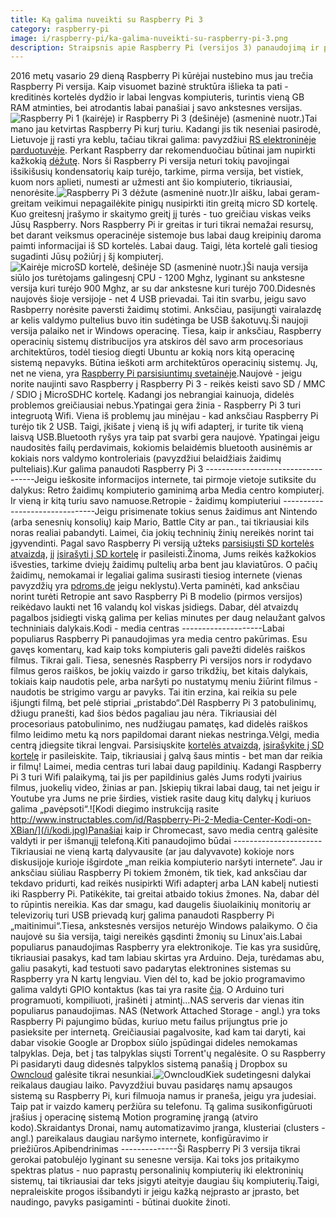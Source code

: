 ```yaml
---
title: Ką galima nuveikti su Raspberry Pi 3
category: raspberry-pi
image: i/raspberry-pi/ka-galima-nuveikti-su-raspberry-pi-3.png
description: Straipsnis apie Raspberry Pi (versijos 3) panaudojimą ir praktinį pritaikymą.
---
```


2016 metų vasario 29 dieną Raspberry Pi kūrėjai nustebino mus jau trečia Raspberry Pi versija. Kaip visuomet bazinė struktūra išlieka ta pati - kreditinės kortelės dydžio ir labai lengvas kompiuteris, turintis vieną GB RAM atminties, bei atrodantis labai panašiai į savo ankstesnes versijas.![Raspberry Pi 1 (kairėje) ir Raspberry Pi 3 (dešinėje) (asmeninė nuotr.)](/i/raspberry_pi_1_ir_3.png)Tai mano jau ketvirtas Raspberry Pi kurį turiu. Kadangi jis tik neseniai pasirodė, Lietuvoje jį rasti yra keblu, tačiau tikrai galima: pavyzdžiui [RS elektroninėje parduotuvėje](http://lt.rsdelivers.com/product/raspberry-pi/raspberry-pi-3/raspberry-pi-model-3-b-sbc/8968660.aspx). Perkant Raspberry dar rekomenduočiau būtinai jam nupirkti kažkokią [dėžutę](http://lt.rsdelivers.com/product/raspberry-pi/tzt-241-aaa-01/official-pi-3-red-white-case/9098132.aspx). Nors ši Raspberry Pi versija neturi tokių pavojingai išsikišusių kondensatorių kaip turėjo, tarkime, pirma versija, bet vistiek, kuom nors aplieti, numesti ar užmesti ant šio kompiuterio, tikriausiai, nenorėsite.![Raspberry Pi 3 dėžute (asmeninė nuotr.)](/i/raspberri_pi_3_dezute.png)Ir aišku, labai geram-greitam veikimui nepagailėkite pinigų nusipirkti itin greitą micro SD kortelę. Kuo greitesnį įrašymo ir skaitymo greitį jį turės - tuo greičiau viskas veiks Jūsų Raspberry. Nors Raspberry Pi ir greitas ir turi tikrai nemažai resursų, bet darant veiksmus operacinėje sistemoje bus labai daug kreipinių daroma paimti informacijai iš SD kortelės. Labai daug. Taigi, lėta kortelė gali tiesiog sugadinti Jūsų požiūrį į šį kompiuterį.![Kairėje microSD kortelė, dešinėje SD (asmeninė nuotr.)](/i/sd_korteles.png)Ši nauja versija siūlo jos turėtojams galingesnį CPU - 1200 Mghz, lyginant su ankstesne versija kuri turėjo 900 Mghz, ar su dar ankstesne kuri turėjo 700.Didesnės naujovės šioje versijoje - net 4 USB prievadai. Tai itin svarbu, jeigu savo Rasbperry norėsite paversti žaidimų stotimi. Anksčiau, pasijungti vairalazdę ar kelis valdymo pultelius buvo itin sudėtinga be USB šakotuvų.Ši naujoji versija palaiko net ir Windows operacinę. Tiesa, kaip ir anksčiau, Raspberry operacinių sistemų distribucijos yra atskiros dėl savo arm procesoriaus architektūros, todėl tiesiog diegti Ubuntu ar kokią nors kitą operacinę sistemą nepavyks. Būtina ieškoti arm architektūros operacinių sistemų. Jų, net ne viena, yra [Raspberry Pi parsisiuntimų svetainėje](https://www.raspberrypi.org/downloads/).Naujovė - jeigu norite naujinti savo Raspberry į Raspberry Pi 3 - reikės keisti savo SD / MMC / SDIO į MicroSDHC kortelę. Kadangi jos nebrangiai kainuoja, didelės problemos greičiausiai nebus.Ypatingai gera žinia - Raspberry Pi 3 turi integruotą Wifi. Viena iš problemų jau minėjau - kad anksčiau Raspberry Pi turėjo tik 2 USB. Taigi, įkišate į vieną iš jų wifi adapterį, ir turite tik vieną laisvą USB.Bluetooth ryšys yra taip pat svarbi gera naujovė. Ypatingai jeigu naudositės failų perdavimais, kokiomis belaidėmis bluetooth ausinėmis ar kokiais nors valdymo kontroleriais (pavyzdžiui belaidžiais žaidimų pulteliais).Kur galima panaudoti Raspberry Pi 3
-----------------------------------Jeigu ieškosite informacijos internete, tai pirmoje vietoje sutiksite du dalykus: Retro žaidimų kompiuterio gaminimą arba Media centro kompiuterį. Ir vieną ir kitą turiu savo namuose.Retropie - žaidimų kompiuteriui
-------------------------------Jeigu prisimenate tokius senus žaidimus ant Nintendo (arba senesnių konsolių) kaip Mario, Battle City ar pan., tai tikriausiai kils noras realiai pabandyti. Laimei, čia jokių techninių žinių nereikės norint tai įgyvendinti. Pagal savo Raspberry Pi versiją užteks [parsisiųsti SD kortelės atvaizdą](http://blog.petrockblock.com/retropie/retropie-downloads/), jį [įsirašyti į SD kortelę](https://www.raspberrypi.org/documentation/installation/installing-images/) ir pasileisti.Žinoma, Jums reikės kažkokios išvesties, tarkime dviejų žaidimų pultelių arba bent jau klaviatūros. O pačių žaidimų, nemokamai ir legaliai galima susirasti tiesiog internete (vienas pavyzdžių yra [pdroms.de](http://pdroms.de/) jeigu neklystu).Verta paminėti, kad anksčiau norint turėti Retropie ant savo Raspberry Pi B modelio (pirmos versijos) reikėdavo laukti net 16 valandų kol viskas įsidiegs. Dabar, dėl atvaizdų pagalbos įsidiegti viską galima per kelias minutes per daug nelaužant galvos techniniais dalykais.Kodi - media centras
--------------------Labai populiarus Raspberry Pi panaudojimas yra media centro pakūrimas. Esu gavęs komentarų, kad kaip toks kompiuteris gali pavežti didelės raiškos filmus. Tikrai gali. Tiesa, senesnės Raspberry Pi versijos nors ir rodydavo filmus geros raiškos, be jokių vaizdo ir garso trikdžių, bet kitais dalykais, tokiais kaip naudotis pele, arba naršyti po nustatymų meniu žiūrint filmus - naudotis be strigimo vargu ar pavyks. Tai itin erzina, kai reikia su pele išjungti filmą, bet pelė stipriai „pristabdo“.Dėl Raspberry Pi 3 patobulinimų, džiugu pranešti, kad šios bėdos pagaliau jau nėra. Tikriausiai dėl procesoriaus patobulinimo, nes nudžiugau pamatęs, kad didelės raiškos filmo leidimo metu ką nors papildomai darant niekas nestringa.Vėlgi, media centrą įdiegsite tikrai lengvai. Parsisiųskite [kortelės atvaizdą](https://kodi.tv/download/), [įsirašykite į SD kortelę](https://www.raspberrypi.org/documentation/installation/installing-images/) ir pasileiskite. Taip, tikriausiai į galvą šaus mintis - bet man dar reikia ir filmų! Laimei, media centras turi labai daug papildinių. Kadangi Raspberry Pi 3 turi Wifi palaikymą, tai jis per papildinius galės Jums rodyti įvairius filmus, juokelių video, žinias ar pan. Įskiepių tikrai labai daug, tai net jeigu ir Youtube yra Jums ne prie širdies, vistiek rasite daug kitų dalykų į kuriuos galima „pavėpsoti“.![Kodi diegimo instrukciją rasite http://www.instructables.com/id/Raspberry-Pi-2-Media-Center-Kodi-on-XBian/](/i/kodi.jpg)Panašiai kaip ir Chromecast, savo media centrą galėsite valdyti ir per išmanųjį telefoną.Kiti panaudojimo būdai
----------------------Tikriausiai ne vieną kartą dalyvausite (ar jau dalyvavote) kokioje nors diskusijoje kurioje išgirdote „man reikia kompiuterio naršyti internete“. Jau ir anksčiau siūliau Raspberry Pi tokiem žmonėm, tik tiek, kad anksčiau dar tekdavo pridurti, kad reikės nusipirkti Wifi adapterį arba LAN kabelį nutiesti iki Raspberry Pi. Patikėkite, tai greitai atbaido tokius žmones. Na, dabar dėl to rūpintis nereikia. Kas dar smagu, kad daugelis šiuolaikinių monitorių ar televizorių turi USB prievadą kurį galima panaudoti Raspberry Pi „maitinimui“.Tiesa, ankstesnės versijos neturėjo Windows palaikymo. O čia naujovė su šia versija, taigi nereikės gąsdinti žmonių su Linux'ais.Labai populiarus panaudojimas Raspberry yra elektronikoje. Tie kas yra susidūrę, tikriausiai pasakys, kad tam labiau skirtas yra Arduino. Deja, turėdamas abu, galiu pasakyti, kad testuoti savo padarytas elektronines sistemas su Raspberry yra N kartų lengviau. Vien dėl to, kad be jokio programavimo galima valdyti GPIO kontaktus (kas tai yra rasite [čia](https://www.raspberrypi.org/documentation/usage/gpio/). O Arduino turi programuoti, kompiliuoti, įrašinėti į atmintį...NAS serveris dar vienas itin populiarus panaudojimas. NAS (Network Attached Storage - angl.) yra toks Raspberry Pi pajungimo būdas, kuriuo metu failus prijungtus prie jo pasieksite per internetą. Greičiausiai pagalvosite, kad kam tai daryti, kai dabar visokie Google ar Dropbox siūlo įspūdingai dideles nemokamas talpyklas. Deja, bet į tas talpyklas siųsti Torrent'ų negalėsite. O su Raspberry Pi pasidaryti daug didesnės talpyklos sistemą panašią į Dropbox su [Owncloud](https://owncloud.org/) galėsite tikrai nesunkiai.![Owncloud](https://trello-attachments.s3.amazonaws.com/56e00142190ccbd2f2ad385d/828x519/720ff33cff3796a1796ba4861d4330c1/owncloud.png)Kiek sudetingesni dalykai reikalaus daugiau laiko. Pavyzdžiui buvau pasidaręs namų apsaugos sistemą su Raspberry Pi, kuri filmuoja namus ir praneša, jeigu yra judesiai. Taip pat ir vaizdo kamerų peržiūra su telefonu. Tą galima susikonfigūruoti įrašius į operacinę sistemą Motion programinę įrangą (atviro kodo).Skraidantys Dronai, namų automatizavimo įranga, klusteriai (clusters - angl.) pareikalaus daugiau naršymo internete, konfigūravimo ir priežiūros.Apibendrinimas
--------------Ši Raspberry Pi 3 versija tikrai gerokai patobulėjo lyginant su senesne versija. Kai toks jos pritaikymo spektras platus - nuo paprastų personalinių kompiuterių iki elektroninių sistemų, tai tikriausiai dar teks įsigyti ateityje daugiau šių kompiuterių.Taigi, nepraleiskite progos išsibandyti ir jeigu kažką neįprasto ar įprasto, bet naudingo, pavyks pasigaminti - būtinai duokite žinoti.
